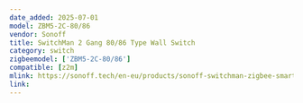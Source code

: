 ```yaml
---
date_added: 2025-07-01
model: ZBM5-2C-80/86
vendor: Sonoff
title: SwitchMan 2 Gang 80/86 Type Wall Switch 
category: switch
zigbeemodel: ['ZBM5-2C-80/86']
compatible: [z2m]
mlink: https://sonoff.tech/en-eu/products/sonoff-switchman-zigbee-smart-wall-switch-zbm5-80-86-type
link:
---
```

